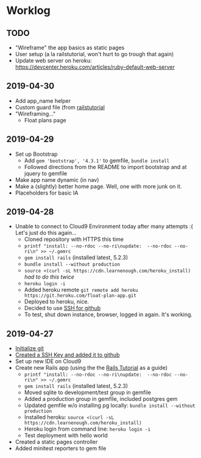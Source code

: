 # Worklog

## TODO

- "Wireframe" the app basics as static pages
- User setup (a la railstutorial, won't hurt to go trough that again)
- Update web server on heroku: https://devcenter.heroku.com/articles/ruby-default-web-server

## 2019-04-30

- Add app_name helper
- Custom guard file (from [railstutorial](https://bitbucket.org/railstutorial/sample_app_4th_ed/raw/289fcb83f1cd72b51c05fe9319277d590d51f0d2/Guardfile_)
- "Wireframing..."
  - Float plans page

## 2019-04-29

- Set up Bootstrap
    - Add `gem 'bootstrap', '4.3.1'` to gemfile, `bundle install`
    - Followed directions from the README to import bootstrap and at jquery to gemfile
- Make app name dynamic (in nav)
- Make a (slightly) better home page. Well, one with more junk on it.
- Placeholders for basic IA


## 2019-04-28

- Unable to connect to Cloud9 Environment today after many attempts :( Let's just do this again...
  - Cloned repository with HTTPS this time
  - `printf "install: --no-rdoc --no-ri\nupdate:  --no-rdoc --no-ri\n" >> ~/.gemrc`
  - `gem install rails` (installed latest, 5.2.3)
  - `bundle install --without production`
  - `source <(curl -sL https://cdn.learnenough.com/heroku_install)` *had to do this twice*
  - `heroku login -i`
  - Added heroku remote `git remote add heroku https://git.heroku.com/float-plan-app.git`
  - Deployed to heroku, nice.
  - Decided to use [SSH for github](https://help.github.com/en/articles/connecting-to-github-with-ssh)
  - To test, shut down instance, browser, logged in again. It's working.

## 2019-04-27

- [Initialize git](https://www.atlassian.com/git/tutorials/setting-up-a-repository) 
- [Created a SSH Key and added it to github](https://help.github.com/en/articles/connecting-to-github-with-ssh)
- Set up new IDE on Cloud9
- Create new Rails app (using the the [Rails Tutorial](https://www.railstutorial.org/book/beginning) as a guide)
  - `printf "install: --no-rdoc --no-ri\nupdate:  --no-rdoc --no-ri\n" >> ~/.gemrc`
  - `gem install rails` (installed latest, 5.2.3)
  - Moved sqlite to development/test group in gemfile
  - Added a production group in gemfile, included postgres gem
  - Updated gemfile w/o installing pg locally: `bundle install --without production`
  - Installed heroku: `source <(curl -sL https://cdn.learnenough.com/heroku_install)`
  - Heroku login from command line: `heroku login -i`
  - Test deployment with hello world
- Created a static pages controller
- Added minitest reporters to gem file
